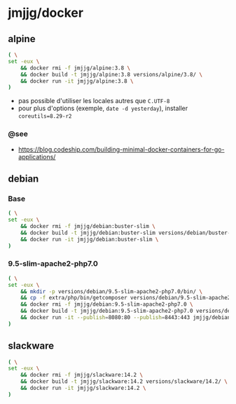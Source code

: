 # jmjjg/docker

## alpine

```bash
( \
set -eux \
    && docker rmi -f jmjjg/alpine:3.8 \
    && docker build -t jmjjg/alpine:3.8 versions/alpine/3.8/ \
    && docker run -it jmjjg/alpine:3.8 \
)
```

- pas possible d'utiliser les locales autres que `C.UTF-8`
- pour plus d'options (exemple, `date -d yesterday`), installer `coreutils=8.29-r2`

### @see

- https://blog.codeship.com/building-minimal-docker-containers-for-go-applications/

## debian

### Base

```bash
( \
set -eux \
    && docker rmi -f jmjjg/debian:buster-slim \
    && docker build -t jmjjg/debian:buster-slim versions/debian/buster-slim/ \
    && docker run -it jmjjg/debian:buster-slim \
)
```

### 9.5-slim-apache2-php7.0

```bash
( \
set -eux \
    && mkdir -p versions/debian/9.5-slim-apache2-php7.0/bin/ \
    && cp -f extra/php/bin/getcomposer versions/debian/9.5-slim-apache2-php7.0/bin/getcomposer \
    && docker rmi -f jmjjg/debian:9.5-slim-apache2-php7.0 \
    && docker build -t jmjjg/debian:9.5-slim-apache2-php7.0 versions/debian/9.5-slim-apache2-php7.0/ \
    && docker run -it --publish=8080:80 --publish=8443:443 jmjjg/debian:9.5-slim-apache2-php7.0 \
)
```

## slackware

```bash
( \
set -eux \
    && docker rmi -f jmjjg/slackware:14.2 \
    && docker build -t jmjjg/slackware:14.2 versions/slackware/14.2/ \
    && docker run -it jmjjg/slackware:14.2 \
)
```
